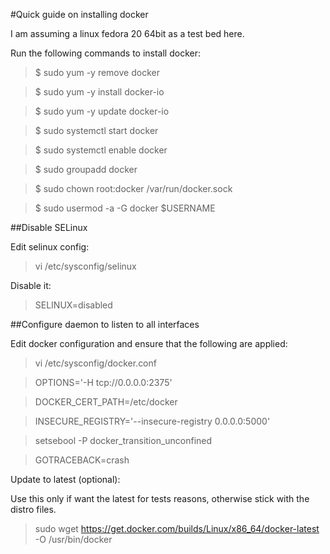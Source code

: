 #Quick guide on installing docker

I am assuming a linux fedora 20 64bit as a test bed here.

Run the following commands to install docker:

>$ sudo yum -y remove docker

>$ sudo yum -y install docker-io

>$ sudo yum -y update docker-io

>$ sudo systemctl start docker

>$ sudo systemctl enable docker

>$ sudo groupadd docker

>$ sudo chown root:docker /var/run/docker.sock

>$ sudo usermod -a -G docker $USERNAME

##Disable SELinux

Edit selinux config:

>vi /etc/sysconfig/selinux

Disable it:

>SELINUX=disabled

##Configure daemon to listen to all interfaces

Edit docker configuration and ensure that the following are applied:

>vi /etc/sysconfig/docker.conf 

>OPTIONS='-H tcp://0.0.0.0:2375'

>DOCKER_CERT_PATH=/etc/docker

>INSECURE_REGISTRY='--insecure-registry 0.0.0.0:5000'

>setsebool -P docker_transition_unconfined

>GOTRACEBACK=crash

Update to latest (optional):

Use this only if want the latest for tests reasons, otherwise stick with the distro files.

>sudo wget https://get.docker.com/builds/Linux/x86_64/docker-latest -O /usr/bin/docker

